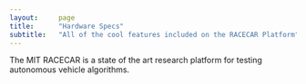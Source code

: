 ```yaml
---
layout:     page
title:      "Hardware Specs"
subtitle:   "All of the cool features included on the RACECAR Platform"
---
```


The MIT RACECAR is a state of the art research platform for testing autonomous vehicle algorithms. 

